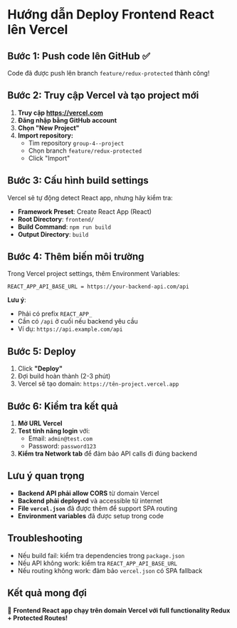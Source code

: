 # Hướng dẫn Deploy Frontend React lên Vercel

## Bước 1: Push code lên GitHub ✅
Code đã được push lên branch `feature/redux-protected` thành công!

## Bước 2: Truy cập Vercel và tạo project mới

1. **Truy cập https://vercel.com**
2. **Đăng nhập bằng GitHub account**
3. **Chọn "New Project"**
4. **Import repository:**
   - Tìm repository `group-4--project`
   - Chọn branch `feature/redux-protected`
   - Click "Import"

## Bước 3: Cấu hình build settings

Vercel sẽ tự động detect React app, nhưng hãy kiểm tra:

- **Framework Preset**: Create React App (React)
- **Root Directory**: `frontend/` 
- **Build Command**: `npm run build`
- **Output Directory**: `build`

## Bước 4: Thêm biến môi trường

Trong Vercel project settings, thêm Environment Variables:

```
REACT_APP_API_BASE_URL = https://your-backend-api.com/api
```

**Lưu ý**: 
- Phải có prefix `REACT_APP_`
- Cần có `/api` ở cuối nếu backend yêu cầu
- Ví dụ: `https://api.example.com/api`

## Bước 5: Deploy

1. Click **"Deploy"**
2. Đợi build hoàn thành (2-3 phút)
3. Vercel sẽ tạo domain: `https://tên-project.vercel.app`

## Bước 6: Kiểm tra kết quả

1. **Mở URL Vercel**
2. **Test tính năng login** với:
   - Email: `admin@test.com`
   - Password: `password123`
3. **Kiểm tra Network tab** để đảm bảo API calls đi đúng backend

## Lưu ý quan trọng

- **Backend API phải allow CORS** từ domain Vercel
- **Backend phải deployed** và accessible từ internet
- **File `vercel.json`** đã được thêm để support SPA routing
- **Environment variables** đã được setup trong code

## Troubleshooting

- Nếu build fail: kiểm tra dependencies trong `package.json`
- Nếu API không work: kiểm tra `REACT_APP_API_BASE_URL`
- Nếu routing không work: đảm bảo `vercel.json` có SPA fallback

## Kết quả mong đợi
🎉 **Frontend React app chạy trên domain Vercel với full functionality Redux + Protected Routes!**